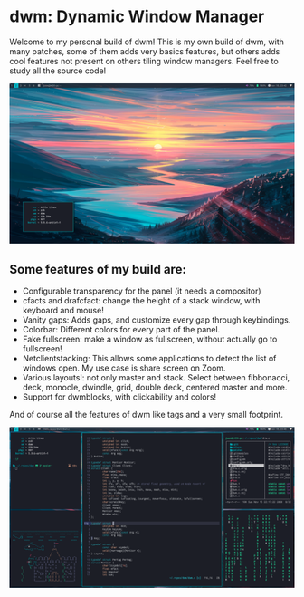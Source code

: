 # dwm: Dynamic Window Manager

Welcome to my personal build of dwm! This is my own build of dwm, with many patches, some of them adds very basics features, but others adds cool features not present on others tiling window managers. Feel free to study all the source code! 

![screenshot](screenshot.png)

## Some features of my build are:
- Configurable transparency for the panel (it needs a compositor)
- cfacts and drafcfact: change the height of a stack window, with keyboard and mouse!
- Vanity gaps: Adds gaps, and customize every gap through keybindings.
- Colorbar: Different colors for every part of the panel.
- Fake fullscreen: make a window as fullscreen, without actually go to fullscreen!
- Netclientstacking: This allows some applications to detect the list of windows open. My use case is share screen on Zoom.
- Various layouts!: not only master and stack. Select between fibbonacci, deck, monocle, dwindle, grid, double deck, centered master and more.
- Support for dwmblocks, with clickability and colors!

And of course all the features of dwm like tags and a very small footprint.

![screenshot busy](screenshot2.png)
